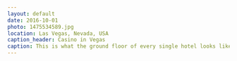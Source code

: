 ```yaml
---
layout: default
date: 2016-10-01
photo: 1475534589.jpg
location: Las Vegas, Nevada, USA
caption_header: Casino in Vegas
caption: This is what the ground floor of every single hotel looks like in Vegas. It is always a Casino like this. One can see people sitting there the all day wasting money away. It weird part is how similar are each casino, it does not matter in which hotel you are, thery are all the same
---
```

